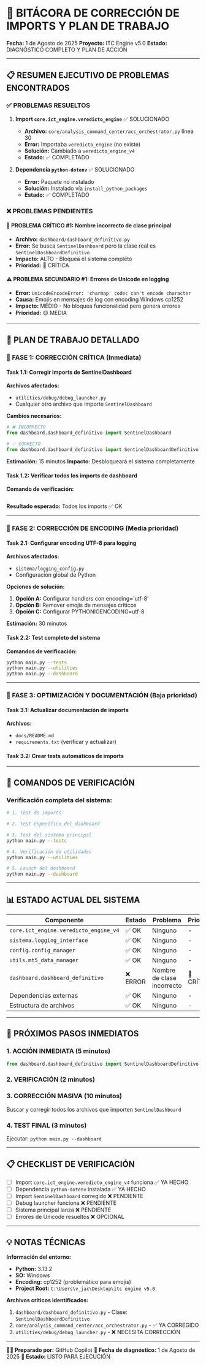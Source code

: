 # 🎯 BITÁCORA DE CORRECCIÓN DE IMPORTS Y PLAN DE TRABAJO
**Fecha:** 1 de Agosto de 2025
**Proyecto:** ITC Engine v5.0
**Estado:** DIAGNÓSTICO COMPLETO Y PLAN DE ACCIÓN

---

## 📋 RESUMEN EJECUTIVO DE PROBLEMAS ENCONTRADOS

### ✅ PROBLEMAS RESUELTOS
1. **Import `core.ict_engine.veredicto_engine`** ✅ SOLUCIONADO
   - **Archivo:** `core/analysis_command_center/acc_orchestrator.py` línea 30
   - **Error:** Importaba `veredicto_engine` (no existe)
   - **Solución:** Cambiado a `veredicto_engine_v4`
   - **Estado:** ✅ COMPLETADO

2. **Dependencia `python-dotenv`** ✅ SOLUCIONADO
   - **Error:** Paquete no instalado
   - **Solución:** Instalado vía `install_python_packages`
   - **Estado:** ✅ COMPLETADO

### ❌ PROBLEMAS PENDIENTES

#### 🚨 PROBLEMA CRÍTICO #1: Nombre incorrecto de clase principal
- **Archivo:** `dashboard/dashboard_definitivo.py`
- **Error:** Se busca `SentinelDashboard` pero la clase real es `SentinelDashboardDefinitivo`
- **Impacto:** ALTO - Bloquea el sistema completo
- **Prioridad:** 🔴 CRÍTICA

#### ⚠️ PROBLEMA SECUNDARIO #1: Errores de Unicode en logging
- **Error:** `UnicodeEncodeError: 'charmap' codec can't encode character`
- **Causa:** Emojis en mensajes de log con encoding Windows cp1252
- **Impacto:** MEDIO - No bloquea funcionalidad pero genera errores
- **Prioridad:** 🟡 MEDIA

---

## 🎯 PLAN DE TRABAJO DETALLADO

### 📌 FASE 1: CORRECCIÓN CRÍTICA (Inmediata)

#### Task 1.1: Corregir imports de SentinelDashboard
**Archivos afectados:**
- `utilities/debug/debug_launcher.py`
- Cualquier otro archivo que importe `SentinelDashboard`

**Cambios necesarios:**
```python
# ❌ INCORRECTO
from dashboard.dashboard_definitivo import SentinelDashboard

# ✅ CORRECTO
from dashboard.dashboard_definitivo import SentinelDashboardDefinitivo as SentinelDashboard
```

**Estimación:** 15 minutos
**Impacto:** Desbloqueará el sistema completamente

#### Task 1.2: Verificar todos los imports de dashboard
**Comando de verificación:**
```bash
```

**Resultado esperado:** Todos los imports ✅ OK

---

### 📌 FASE 2: CORRECCIÓN DE ENCODING (Media prioridad)

#### Task 2.1: Configurar encoding UTF-8 para logging
**Archivos afectados:**
- `sistema/logging_config.py`
- Configuración global de Python

**Opciones de solución:**
1. **Opción A:** Configurar handlers con encoding='utf-8'
2. **Opción B:** Remover emojis de mensajes críticos
3. **Opción C:** Configurar PYTHONIOENCODING=utf-8

**Estimación:** 30 minutos

#### Task 2.2: Test completo del sistema
**Comandos de verificación:**
```bash
python main.py --tests
python main.py --utilities
python main.py --dashboard
```

---

### 📌 FASE 3: OPTIMIZACIÓN Y DOCUMENTACIÓN (Baja prioridad)

#### Task 3.1: Actualizar documentación de imports
**Archivos:**
- `docs/README.md`
- `requirements.txt` (verificar y actualizar)

#### Task 3.2: Crear tests automáticos de imports

---

## 🔧 COMANDOS DE VERIFICACIÓN

### Verificación completa del sistema:
```bash
# 1. Test de imports

# 2. Test específico del dashboard

# 3. Test del sistema principal
python main.py --tests

# 4. Verificación de utilidades
python main.py --utilities

# 5. Launch del dashboard
python main.py --dashboard
```

---

## 📊 ESTADO ACTUAL DEL SISTEMA

| Componente | Estado | Problema | Prioridad |
|------------|--------|----------|-----------|
| `core.ict_engine.veredicto_engine_v4` | ✅ OK | Ninguno | - |
| `sistema.logging_interface` | ✅ OK | Ninguno | - |
| `config.config_manager` | ✅ OK | Ninguno | - |
| `utils.mt5_data_manager` | ✅ OK | Ninguno | - |
| `dashboard.dashboard_definitivo` | ❌ ERROR | Nombre de clase incorrecto | 🔴 CRÍTICA |
| Dependencias externas | ✅ OK | Ninguno | - |
| Estructura de archivos | ✅ OK | Ninguno | - |

---

## 🎯 PRÓXIMOS PASOS INMEDIATOS

### 1. **ACCIÓN INMEDIATA** (5 minutos)
```python
from dashboard.dashboard_definitivo import SentinelDashboardDefinitivo as SentinelDashboard
```

### 2. **VERIFICACIÓN** (2 minutos)

### 3. **CORRECCIÓN MASIVA** (10 minutos)
Buscar y corregir todos los archivos que importen `SentinelDashboard`

### 4. **TEST FINAL** (3 minutos)
Ejecutar: `python main.py --dashboard`

---

## 📋 CHECKLIST DE VERIFICACIÓN

- [ ] Import `core.ict_engine.veredicto_engine_v4` funciona ✅ YA HECHO
- [ ] Dependencia `python-dotenv` instalada ✅ YA HECHO
- [ ] Import `SentinelDashboard` corregido ❌ PENDIENTE
- [ ] Debug launcher funciona ❌ PENDIENTE
- [ ] Sistema principal lanza ❌ PENDIENTE
- [ ] Errores de Unicode resueltos ❌ OPCIONAL

---

## 💡 NOTAS TÉCNICAS

**Información del entorno:**
- **Python:** 3.13.2
- **SO:** Windows
- **Encoding:** cp1252 (problemático para emojis)
- **Project Root:** `C:\Users\v_jac\Desktop\itc engine v5.0`

**Archivos críticos identificados:**
1. `dashboard/dashboard_definitivo.py` - Clase: `SentinelDashboardDefinitivo`
2. `core/analysis_command_center/acc_orchestrator.py` - ✅ YA CORREGIDO
4. `utilities/debug/debug_launcher.py` - ❌ NECESITA CORRECCIÓN

---

**👨‍💻 Preparado por:** GitHub Copilot
**📅 Fecha de diagnóstico:** 1 de Agosto de 2025
**🎯 Estado:** LISTO PARA EJECUCIÓN
